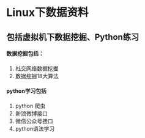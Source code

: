 
Linux下数据资料
===================
包括虚拟机下数据挖掘、Python练习
-----------------------
#### 数据挖掘包括：
1.    社交网络数据挖掘
2.    数据挖掘18大算法   
                                                                             

#### python学习包括
1.    python 爬虫
2.    新浪微博接口
3.    微信公众号接口
4.   python语法学习
